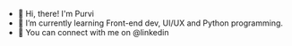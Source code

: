 - :wave: Hi, there! I'm Purvi
- 🌱 I’m currently learning Front-end dev, UI/UX and Python programming.
- 💌 You can connect with me on @linkedin
<!---
pxxpassi/pxxpassi is a ✨ special ✨ repository because its `README.md` (this file) appears on your GitHub profile.
You can click the Preview link to take a look at your changes.
--->
